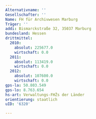```yaml
---
Alternativname: ''
Gesellschafter: ''
Name: FH für Archivwesen Marburg
Träger: ''
addi: Bismarckstraße 32, 35037 Marburg
bundesland: Hessen
drittmittel:
  2010:
    absolut: 225677.0
    wirtschaft: 0.0
  2011:
    absolut: 113419.0
    wirtschaft: 0.0
  2012:
    absolut: 107600.0
    wirtschaft: 0.0
gps-la: 50.803.549
gps-lo: 8.763.654
hs-art: Verwaltungs-FHŽs der Länder
orientierung: staatlich
uID: '6320'

---
```


